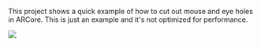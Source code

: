 This project shows a quick example of how to cut out mouse and eye holes in ARCore.
This is just an example and it's not optimized for performance.

![](https://github.com/tobeglad/ARFoundation-face-cutouts-for-arcore/blob/master/images/face.png)

